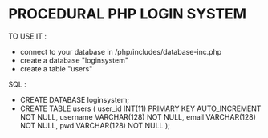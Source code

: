 # PROCEDURAL PHP LOGIN SYSTEM

TO USE IT :

- connect to your database in /php/includes/database-inc.php
- create a database "loginsystem"
- create a table "users"

SQL :

- CREATE DATABASE loginsystem;
- CREATE TABLE users (
  user_id INT(11) PRIMARY KEY AUTO_INCREMENT NOT NULL,
  username VARCHAR(128) NOT NULL,
  email VARCHAR(128) NOT NULL,
  pwd VARCHAR(128) NOT NULL
  );
